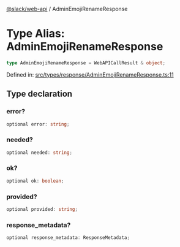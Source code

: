 [@slack/web-api](../index.md) / AdminEmojiRenameResponse

# Type Alias: AdminEmojiRenameResponse

```ts
type AdminEmojiRenameResponse = WebAPICallResult & object;
```

Defined in: [src/types/response/AdminEmojiRenameResponse.ts:11](https://github.com/slackapi/node-slack-sdk/blob/main/packages/web-api/src/types/response/AdminEmojiRenameResponse.ts#L11)

## Type declaration

### error?

```ts
optional error: string;
```

### needed?

```ts
optional needed: string;
```

### ok?

```ts
optional ok: boolean;
```

### provided?

```ts
optional provided: string;
```

### response\_metadata?

```ts
optional response_metadata: ResponseMetadata;
```
